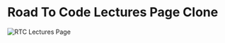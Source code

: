 # Road To Code Lectures Page Clone

![RTC Lectures Page](https://user-images.githubusercontent.com/104242641/212831529-7ba5f406-0e76-4590-9646-c0ba0666c718.png)
